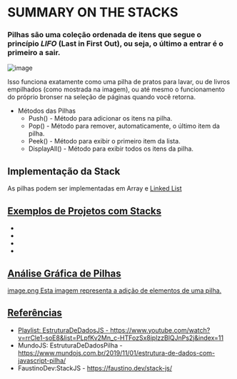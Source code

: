 # SUMMARY ON THE STACKS
### Pilhas são uma coleção ordenada de itens que segue o princípio *LIFO* (Last in First Out), ou seja, o último a entrar é o primeiro a sair. ###

![image](https://th.bing.com/th/id/OIP.2UlZCXNJWo0_2EvOxdNAJwHaLF?pid=ImgDet&rs=1)

Isso funciona exatamente como uma pilha de pratos para lavar, ou de livros empilhados (como mostrada na imagem), ou até mesmo o funcionamento do próprio bronser na seleção de páginas quando você retorna.

- Métodos das Pilhas 
    - Push() - Método para adicionar os itens na pilha.
    - Pop() - Método para remover, automaticamente, o último item da pilha.
    - Peek() - Método para exibir o primeiro item da lista.
    - DisplayAll() - Método para exibir todos os itens da pilha.

## Implementação da Stack ##

As pilhas podem ser implementadas em Array e <a href="https://github.com/SamaraSilvia21/Treino-Estag-Estrutura-De-Dados/tree/main/Linked%20List">Linked List

## Exemplos de Projetos com Stacks ##
- 
- 
- 
- 

## Análise Gráfica de Pilhas ##

image.png
Esta imagem representa a adição de elementos de uma pilha.


## Referências ##
- Playlist: EstruturaDeDadosJS - https://www.youtube.com/watch?v=rrCle1-soE8&list=PLpfKv2Mn_c-HTFozSx8iplzzBlQJnPs2j&index=11
- MundoJS: EstruturaDeDadosPilha - https://www.mundojs.com.br/2019/11/01/estrutura-de-dados-com-javascript-pilha/
- FaustinoDev:StackJS - https://faustino.dev/stack-js/

